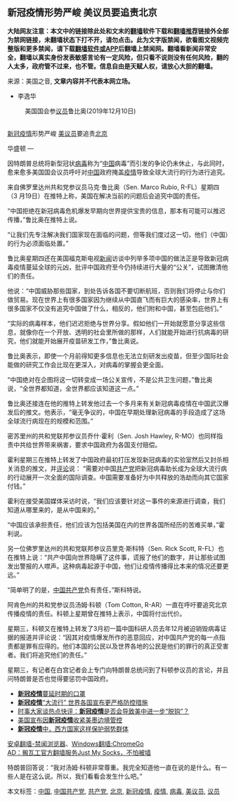  <h2>新冠疫情形势严峻 美议员要追责北京</h2> <div class="notice"><b>大陆网友注意：本文中的链接除此处和文末的<a href="https://github.com/bannedbook/fanqiang" >翻墙</a>软件下载和<a href="https://github.com/killgcd/justmysocks/blob/master/README.md">翻墙推荐</a>链接外全部为禁网链接，未翻墙状态下打不开，请勿点击。此为文字版禁闻，欲看图文视频完整版和更多禁闻，请下载<a href="https://github.com/bannedbook/fanqiang">翻墙软件或APP</a>后翻墙上禁闻网。翻墙看新闻非常安全，翻墙以真实身份发表敏感言论有一定风险，但只看不说则没有任何风险，翻的人太多，政府管不过来，也不管。信息自由是天赋人权，请放心大胆的翻墙。</b></div>  <div class="entry"> <p>来源：美国之音, <strong>文章内容并不代表本网立场。</strong></p> <ul> <li> 李逸华 </li> </ul> <figure> <figcaption> <span itemprop="caption" data-cms-inline-wrap="caption" data-cms-inline-text="">美国国会参<a href="https://www.bannedbook.org/bnews/tag/%e8%ae%ae%e5%91%98/" class="st_tag internal_tag" rel="tag" title="标签 议员 下的日志">议员</a>鲁比奥(2019年12月10日)</span><br /> </figcaption></figure> <p>&nbsp;<br /> <a href="https://www.bannedbook.org/bnews/tag/%e6%96%b0%e5%86%a0%e7%96%ab%e6%83%85/" class="st_tag internal_tag" rel="tag" title="标签 新冠疫情 下的日志">新冠疫情</a>形势严峻 <a href="https://www.bannedbook.org/bnews/tag/%E7%BE%8E%E8%AE%AE%E5%91%98/" class="st_tag internal_tag" rel="tag" title="标签 美议员 下的日志">美议员</a>要追责<a href="https://www.bannedbook.org/bnews/tag/%e5%8c%97%e4%ba%ac/" class="st_tag internal_tag" rel="tag" title="标签 北京 下的日志">北京</a></p> <p><span>华盛顿 —&nbsp;</span></p> <p>因特朗普总统将新型冠状<a href="https://www.bannedbook.org/bnews/tag/%e7%97%85%e6%af%92/" class="st_tag internal_tag" rel="tag" title="标签 病毒 下的日志">病毒</a>称为“<span class='wp_keywordlink_affiliate'><a href="https://www.bannedbook.org/" title="中国" target="_blank">中国</a></span>病毒”而引发的争论仍未休止，与此同时，愈来愈多美国国会议员呼吁对<a href="https://www.bannedbook.org/bnews/tag/%E4%B8%AD%E5%9B%BD/" class="st_tag internal_tag" rel="tag" title="标签 中国 下的日志">中国</a>政府掩盖<a href="https://www.bannedbook.org/bnews/tag/%E7%96%AB%E6%83%85/" class="st_tag internal_tag" rel="tag" title="标签 疫情 下的日志">疫情</a>导致全球大流行的行为进行追究。</p> <p>来自佛罗里达州共和党参议员马克·鲁比奥（Sen. Marco Rubio, R-FL）星期四（3 月19日）在推特上称，美国在解决当前的问题后会追究中国的责任。</p>  <p>“中国拒绝在新冠病毒危机爆发早期向世界提供宝贵的信息，那本有可能可以推迟传播，”鲁比奥在推特上说。</p> <p>“让我们先专注解决我们国家现在面临的问题，但等我们度过这一切，他们（中国）的行为必须面临处置。”</p> <p>鲁比奥星期四还在美国福克斯电视<span class='wp_keywordlink_affiliate'><a href="https://www.bannedbook.org/" title="新闻">新闻</a></span>访谈中列举多项中国的做法正是导致新冠病毒疫情蔓延全球的元凶，批评中国政府至今仍持续进行大量的“公关”，试图撇清他们的责任。</p> <p>他说：“中国威胁那些国家，到处告诉各国不要切断航班，否则我们将停止与你们做贸易。现在世界上有很多国家因为继续从中国直飞而有巨大的感染率，世界上有很多国家不仅没有追究中国做了什么，相反的，他们附和中国，甚至包庇他们。”</p> <p>“实际的病毒样本，他们迟迟拒绝与世界分享。假如他们一开始就愿意分享这些信息，就像你在一个开放、透明的社会里所做的那样，人们就能开始进行抗病毒的研究，他们就能开始展开疫苗研发工作，”鲁比奥说。</p>  <p>鲁比奥表示，即使一个月前得知更多信息也无法立刻研发出疫苗，但至少国际社会能做的研究工作会比现在更深入，对病毒的掌握会更全面。</p> <p>“中国绝对在企图将这一切转变成一场公关宣传，不是公共卫生问题，”鲁比奥说，“全世界都知道，全世界都应该知道这一点。”</p> <p>鲁比奥还接连在他的推特上转发他过去一个多月来有关新冠病毒疫情在中国武汉爆发后的推文。他表示，“毫无争议的，中国在早期处理新冠病毒的手段造成了这场全球流行病现在的规模和范围。”</p> <p>密苏里州的共和党联邦参议员乔什·霍利（Sen. Josh Hawley, R-MO）也同样指责中共给世界带来祸害，要求中国政府为各国支付赔偿。</p> <p>霍利星期三在推特上转发了中国政府最初打压发现新冠病毒的实验室然后又封杀相关消息的推文，并<span class='wp_keywordlink_affiliate'><a href="https://www.bannedbook.org/bnews/comments/" title="新闻评论" target="_blank">评论</a></span>说： “需要对中国<a href="https://www.bannedbook.org/bnews/tag/%e5%85%b1%e4%ba%a7%e5%85%9a/" class="st_tag internal_tag" rel="tag" title="标签 共产党 下的日志">共产党</a>把新冠病毒助长成为全球大流行病的行动展开一次全面的国际调查。中国需要准备好为中共释放的浩劫而向其它国家付钱。”</p>  <p>霍利在接受美国媒体采访时说，“我们应该要针对这一事件的来源进行调查，我们知道从哪里来的，是从中国来的。”</p> <p>“中国应该承担责任，他们应该为包括美国在内的世界各国所经历的苦难买单，”霍利说。</p> <p>另一位佛罗里达州的共和党联邦参议员里克·斯科特（Sen. Rick Scott, R-FL）也在推特上说：“共产中国向世界隐瞒了这件事，谎报了他们的数字，并让那些试图发出警报的人噤声。这种病毒起源于中国，他们让疫情传播得比本来的情况还要更远。”</p> <p>“简单明了的是，<a href="https://www.bannedbook.org/bnews/tag/%e4%b8%ad%e5%9b%bd%e5%85%b1%e4%ba%a7%e5%85%9a/" class="st_tag internal_tag" rel="tag" title="标签 中国共产党 下的日志">中国共产党</a>负有责任，”斯科特说。</p> <p>阿肯色州的共和党参议员汤姆·科顿（Tom Cotton, R-AR）一直在呼吁要追究北京传播疫情的责任。科顿上星期曾在推特上表示，中国将付出代价。</p>  <p>星期三，科顿又在推特上转发了3月初一篇中国科研人员去年12月被迫销毁病毒证据的报道并评论说：“因其对疫情爆发所作的恶意回应，对中国共产党的每一点指责都是罪有应得的。他们本国的公民以及世界各地的公民是他们的罪行的真正受害者。我们将追究他们的责任。”</p> <p>星期三，有记者在白宫记者会上专门向特朗普总统问到了科顿参议员的言论，并且问特朗普是否也觉得要惩罚中国政府。</p> <ul class='op-related-articles' title='相关阅读'> <li><a href='https://www.bannedbook.org/bnews/headline/20200321/1297509.html' target='_blank'><b>新冠疫情</b>蔓延时期的口罩</a></li> <li><a href='https://www.bannedbook.org/bnews/worldnews/20200321/1297477.html' target='_blank'><b>新冠疫情</b>“大流行” 世界各国宣布更严格防控措施</a></li> <li><a href='https://www.bannedbook.org/bnews/headline/20200321/1297457.html' target='_blank'>时事大家谈热点快评：<b>新冠疫情</b>是否会导致美中进一步“脱钩”？</a></li> <li><a href='https://www.bannedbook.org/bnews/worldnews/20200321/1297439.html' target='_blank'>美国宣布因<b>新冠疫情</b>收紧美墨边境管控</a></li> <li><a href='https://www.bannedbook.org/bnews/headline/20200321/1297410.html' target='_blank'><b>新冠疫情</b>中，西方国家这样保护弱势群体</a></li> </ul> <div class="texttj"> <a href="https://github.com/bannedbook/fanqiang/wiki/%E5%AE%89%E5%8D%93%E7%BF%BB%E5%A2%99-%E7%A6%81%E9%97%BB%E6%B5%8F%E8%A7%88%E5%99%A8" target="_blank">安卓翻墙-禁闻浏览器</a>、<a href="https://github.com/bannedbook/fanqiang/wiki/Chrome%E4%B8%80%E9%94%AE%E7%BF%BB%E5%A2%99%E5%8C%85" target="_blank">Windows翻墙:ChromeGo</a><br/> <a href="https://github.com/killgcd/justmysocks/blob/master/README.md" target="_blank">AD：搬瓦工官方翻墙服务Just My Socks，不怕被墙</a> </div><p>特朗普回答说：“我对汤姆·科顿非常尊重。我完全知道他一直在说的是什么。有一些人是在这么说。所以，我们看看会发生什么吧。”</p><a name='sharetosocial'></a>           </div><!--END ENTRY--> <div class="postfooter"> <div>本文标签：<a href="https://www.bannedbook.org/bnews/tag/%E4%B8%AD%E5%9B%BD/" rel="tag">中国</a>, <a href="https://www.bannedbook.org/bnews/tag/%e4%b8%ad%e5%9b%bd%e5%85%b1%e4%ba%a7%e5%85%9a/" rel="tag">中国共产党</a>, <a href="https://www.bannedbook.org/bnews/tag/%e5%85%b1%e4%ba%a7%e5%85%9a/" rel="tag">共产党</a>, <a href="https://www.bannedbook.org/bnews/tag/%e5%8c%97%e4%ba%ac/" rel="tag">北京</a>, <a href="https://www.bannedbook.org/bnews/tag/%e6%96%b0%e5%86%a0%e7%96%ab%e6%83%85/" rel="tag">新冠疫情</a>, <a href="https://www.bannedbook.org/bnews/tag/%E7%96%AB%E6%83%85/" rel="tag">疫情</a>, <a href="https://www.bannedbook.org/bnews/tag/%e7%97%85%e6%af%92/" rel="tag">病毒</a>, <a href="https://www.bannedbook.org/bnews/tag/%E7%BE%8E%E8%AE%AE%E5%91%98/" rel="tag">美议员</a>, <a href="https://www.bannedbook.org/bnews/tag/%e8%ae%ae%e5%91%98/" rel="tag">议员</a></div>  </div><!--END POSTFOOTER--> 